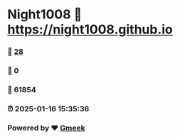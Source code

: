 # Night1008 :link: https://night1008.github.io 
### :page_facing_up: [28](https://night1008.github.io/tag.html) 
### :speech_balloon: 0 
### :hibiscus: 61854 
### :alarm_clock: 2025-01-16 15:35:36 
### Powered by :heart: [Gmeek](https://github.com/Meekdai/Gmeek)
